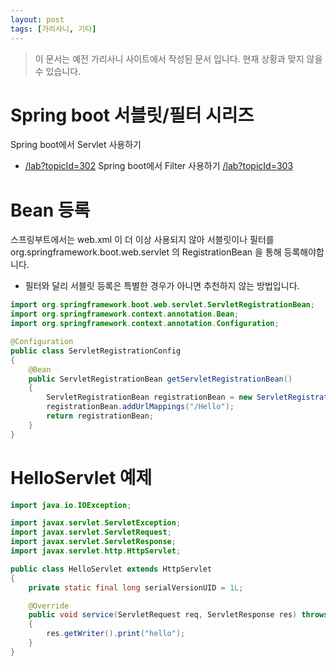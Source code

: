 ```yaml
---
layout: post
tags: [가리사니, 기타]
---
```


> 이 문서는 예전 가리사니 사이트에서 작성된 문서 입니다.
현재 상황과 맞지 않을 수 있습니다.


# Spring boot 서블릿/필터 시리즈
Spring boot에서 Servlet 사용하기
- [/lab?topicId=302](/lab?topicId=302)
Spring boot에서 Filter 사용하기
[/lab?topicId=303](/lab?topicId=303)


# Bean 등록
스프링부트에서는 web.xml 이 더 이상 사용되지 않아 서블릿이나 필터를 org.springframework.boot.web.servlet 의 RegistrationBean 을 통해 등록해야합니다.
- 필터와 달리 서블릿 등록은 특별한 경우가 아니면 추천하지 않는 방법입니다.
``` java
import org.springframework.boot.web.servlet.ServletRegistrationBean;
import org.springframework.context.annotation.Bean;
import org.springframework.context.annotation.Configuration;

@Configuration
public class ServletRegistrationConfig
{
	@Bean
	public ServletRegistrationBean getServletRegistrationBean()
	{
		ServletRegistrationBean registrationBean = new ServletRegistrationBean(new HelloServlet());
		registrationBean.addUrlMappings("/Hello");
		return registrationBean;
	}
}
```


# HelloServlet  예제
``` java
import java.io.IOException;

import javax.servlet.ServletException;
import javax.servlet.ServletRequest;
import javax.servlet.ServletResponse;
import javax.servlet.http.HttpServlet;

public class HelloServlet extends HttpServlet
{
	private static final long serialVersionUID = 1L;

	@Override
	public void service(ServletRequest req, ServletResponse res) throws ServletException, IOException
	{
		res.getWriter().print("hello");
	}
}
```
